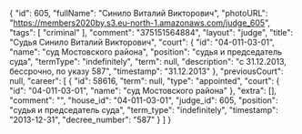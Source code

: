 {
    "id": 605,
    "fullName": "Синило Виталий Викторович",
    "photoURL": "https://members2020by.s3.eu-north-1.amazonaws.com/judge_605",
    "tags": [
        "criminal"
    ],
    "comment": "375151564884",
    "layout": "judge",
    "title": "Судья Синило Виталий Викторович",
    "court": {
        "id": "04-011-03-01",
        "name": "суд Мостовского района",
        "position": "судья и председатель суда",
        "termType": "indefinitely",
        "term": null,
        "description": "c 31.12.2013, бессрочно, по указу 587",
        "timestamp": "31.12.2013"
    },
    "previousCourt": null,
    "career": [
        {
            "id": 58616,
            "term": null,
            "type": "appointed",
            "court": {
                "id": "04-011-03-01",
                "name": "суд Мостовского района"
            },
            "extra": [],
            "comment": "",
            "house_id": "04-011-03-01",
            "judge_id": 605,
            "position": "судья и председатель суда",
            "term_type": "indefinitely",
            "timestamp": "2013-12-31",
            "decree_number": "587"
        }
    ]
}